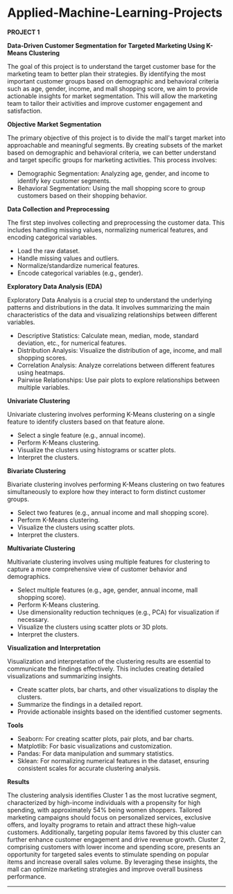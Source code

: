 # Applied-Machine-Learning-Projects

**PROJECT 1**

**Data-Driven Customer Segmentation for Targeted Marketing Using K-Means Clustering**

The goal of this project is to understand the target customer base for the marketing team to better plan their strategies. By identifying the most important customer groups based on demographic and behavioral criteria such as age, gender, income, and mall shopping score, we aim to provide actionable insights for market segmentation. This will allow the marketing team to tailor their activities and improve customer engagement and satisfaction.

**Objective**
**Market Segmentation**

The primary objective of this project is to divide the mall's target market into approachable and meaningful segments. By creating subsets of the market based on demographic and behavioral criteria, we can better understand and target specific groups for marketing activities. This process involves:

-  Demographic Segmentation: Analyzing age, gender, and income to identify key customer segments.
-  Behavioral Segmentation: Using the mall shopping score to group customers based on their shopping behavior.

**Data Collection and Preprocessing**

The first step involves collecting and preprocessing the customer data. This includes handling missing values, normalizing numerical features, and encoding categorical variables.
-  Load the raw dataset.
-  Handle missing values and outliers.
-  Normalize/standardize numerical features.
-  Encode categorical variables (e.g., gender).


**Exploratory Data Analysis (EDA)**

Exploratory Data Analysis is a crucial step to understand the underlying patterns and distributions in the data. It involves summarizing the main characteristics of the data and visualizing relationships between different variables.
-  Descriptive Statistics: Calculate mean, median, mode, standard deviation, etc., for numerical features.
-  Distribution Analysis: Visualize the distribution of age, income, and mall shopping scores.
-  Correlation Analysis: Analyze correlations between different features using heatmaps.
-  Pairwise Relationships: Use pair plots to explore relationships between multiple variables.
 
**Univariate Clustering**

Univariate clustering involves performing K-Means clustering on a single feature to identify clusters based on that feature alone.
-  Select a single feature (e.g., annual income).
-  Perform K-Means clustering.
-  Visualize the clusters using histograms or scatter plots.
-  Interpret the clusters.

**Bivariate Clustering**

Bivariate clustering involves performing K-Means clustering on two features simultaneously to explore how they interact to form distinct customer groups.
-  Select two features (e.g., annual income and mall shopping score).
-  Perform K-Means clustering.
-  Visualize the clusters using scatter plots.
-  Interpret the clusters.

**Multivariate Clustering**

Multivariate clustering involves using multiple features for clustering to capture a more comprehensive view of customer behavior and demographics.
-  Select multiple features (e.g., age, gender, annual income, mall shopping score).
-  Perform K-Means clustering.
-  Use dimensionality reduction techniques (e.g., PCA) for visualization if necessary.
-  Visualize the clusters using scatter plots or 3D plots.
-  Interpret the clusters.
 
**Visualization and Interpretation**

Visualization and interpretation of the clustering results are essential to communicate the findings effectively. This includes creating detailed visualizations and summarizing insights.
-  Create scatter plots, bar charts, and other visualizations to display the clusters.
-  Summarize the findings in a detailed report.
-  Provide actionable insights based on the identified customer segments.

**Tools**

-  Seaborn: For creating scatter plots, pair plots, and bar charts.
-  Matplotlib: For basic visualizations and customization.
-  Pandas: For data manipulation and summary statistics.
-  Sklean: For normalizing numerical features in the dataset, ensuring consistent scales for accurate clustering analysis.
  
**Results**

The clustering analysis identifies Cluster 1 as the most lucrative segment, characterized by high-income individuals with a propensity for high spending, with approximately 54% being women shoppers. Tailored marketing campaigns should focus on personalized services, exclusive offers, and loyalty programs to retain and attract these high-value customers. Additionally, targeting popular items favored by this cluster can further enhance customer engagement and drive revenue growth. Cluster 2, comprising customers with lower income and spending score, presents an opportunity for targeted sales events to stimulate spending on popular items and increase overall sales volume. By leveraging these insights, the mall can optimize marketing strategies and improve overall business performance.

---
